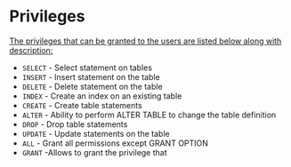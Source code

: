 # Privileges
<u>The privileges that can be granted to the users are listed below along with description:</u>
- `SELECT` - Select statement on tables
- `INSERT` - Insert statement on the table
- `DELETE` - Delete statement on the table
- `INDEX` - Create an index on an existing table
- `CREATE` - Create table statements
- `ALTER` - Ability to perform ALTER TABLE to change the table definition
- `DROP` - Drop table statements
- `UPDATE` - Update statements on the table
- `ALL` - Grant all permissions except GRANT OPTION
- `GRANT` -Allows to grant the privilege that